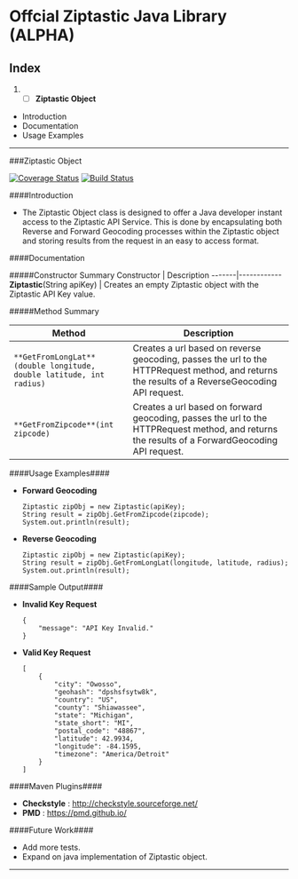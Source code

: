 # **Offcial Ziptastic Java Library (ALPHA)**

## **Index**

1. -[ ] **Ziptastic Object**  
  - Introduction
  - Documentation
  - Usage Examples

_________________________________________________________________________________________________________________________________________

###Ziptastic Object

[![Coverage Status](https://coveralls.io/repos/github/bfranco94/ziptastic-java/badge.svg?branch=master)](https://coveralls.io/github/bfranco94/ziptastic-java?branch=master) [![Build Status](https://travis-ci.org/Ziptastic/ziptastic-java.svg?branch=master)](https://travis-ci.org/Ziptastic/ziptastic-java)

####Introduction

  - The Ziptastic Object class is designed to offer a Java developer instant access to the Ziptastic API Service. This is done by encapsulating both Reverse and Forward Geocoding processes within the Ziptastic object and storing results from the request in an easy to access format.
  
####Documentation

#####Constructor Summary
  Constructor | Description
  -------|------------
  **Ziptastic**(String apiKey) | Creates an empty Ziptastic object with the Ziptastic API Key value.
  
#####Method Summary
  
  Method | Description
  -------|------------
  ```**GetFromLongLat**(double longitude, double latitude, int radius)```  | Creates a url based on reverse geocoding, passes the url to the HTTPRequest method, and returns the results of a ReverseGeocoding API request.
  ```**GetFromZipcode**(int zipcode)```  | Creates a url based on forward geocoding, passes the url to the HTTPRequest method, and returns the results of a ForwardGeocoding API request. 
  
  
####Usage Examples####
  - **Forward Geocoding**

  	```
  	Ziptastic zipObj = new Ziptastic(apiKey);
  	String result = zipObj.GetFromZipcode(zipcode);
  	System.out.println(result);
  	```
  	
  - **Reverse Geocoding**
  	
  	```
  	Ziptastic zipObj = new Ziptastic(apiKey);
  	String result = zipObj.GetFromLongLat(longitude, latitude, radius);
  	System.out.println(result);
  	```

####Sample Output####
  - **Invalid Key Request**

  		{
  			"message": "API Key Invalid."
		}


  - **Valid Key Request**	
  	
  		[
		    {
		        "city": "Owosso",
		        "geohash": "dpshsfsytw8k",
		        "country": "US",
		        "county": "Shiawassee",
		        "state": "Michigan",
		        "state_short": "MI",
		        "postal_code": "48867",
		        "latitude": 42.9934,
		        "longitude": -84.1595,
		        "timezone": "America/Detroit"
		    }
		]  	

####Maven Plugins####
  - **Checkstyle** :  http://checkstyle.sourceforge.net/
  - **PMD**        :  https://pmd.github.io/

####Future Work####
  - Add more tests.
  - Expand on java implementation of Ziptastic object. 
___________________________________________________________________________________________
